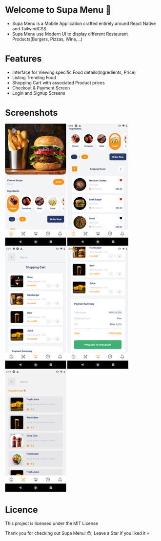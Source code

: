 # Welcome to Supa Menu 👋

- Supa Menu is a Mobile Application crafted entirely around React Native and TailwindCSS
- Supa Menu use Modern UI to display different Restaurant Products(Burgers, Pizzas, Wine,...)

# Features

- Interface for Viewing specific Food details(Ingredients, Price)
- Listing Trending Food
- Shopping Cart with associated Product prices
- Checkout & Payment Screen
- Login and Signup Screens

# Screenshots

![](https://github.com/UNYUZIMFURA/Supa-Menu/blob/master/assets/screenshots/main.jpg)
![](https://github.com/UNYUZIMFURA/Supa-Menu/blob/master/assets/screenshots/Screenshot_20240521-170827.jpg)
![](https://github.com/UNYUZIMFURA/Supa-Menu/blob/master/assets/screenshots/Screenshot_20240521-170741.jpg)
![](https://github.com/UNYUZIMFURA/Supa-Menu/blob/master/assets/screenshots/Screenshot_20240521-162040.jpg)
![](https://github.com/UNYUZIMFURA/Supa-Menu/blob/master/assets/screenshots/Screenshot_20240521-161936.jpg)

# Licence

This project is licensed under the MIT License


Thank you for checking out Supa Menu! 😉, Leave a Star if you liked it ⭐
  
